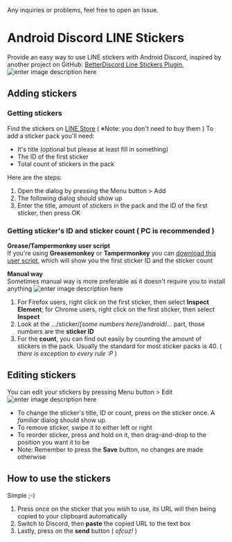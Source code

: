Any inquiries or problems, feel free to open an Issue. 

# Android Discord LINE Stickers

Provide an easy way to use LINE stickers with Android Discord, inspired by another project on GitHub: [BetterDiscord Line Stickers Plugin.](https://github.com/awaken1ng/bd-linestickers)
![enter image description here](https://lh3.googleusercontent.com/adrXdOBX-BPlvWLVDHTPVK2LB18adXwvZ9wNMqUh0dn7N7TqlD2x3k4YkdS2t4f2jAQsGAHJrOBtPNtCe8j8q-BXRwTqDTJce9o2DXaQQl-w96qC4hUIzQykcw1poSRepYOJmlmldKWZPVkVrCcZsCdYOdzQqgRZKBRHjIII8LTJKMpxrQLBpf-b0g_l1GdZ1UaTW7i4DoErAb8oBClz6e2M4n87rk-YFkD-3GvOvGyqZmLz7UFWd7smcIqXg2Ue8JHsJqgFiz0OB2rxziZXIfarezv4NunnJeXGf7VO5SE0I1kYfufzOfj4eg9vEEHMQ-4126-7gqfzKOBop6rh8SqSjMUlDC6nkMhzebIc8t9TSUVA9JWaIifmOYGU8zeCFui9trA5cE5GHVL2Kb7LVRlmDM_5_LFsOWzBU431C2tdq_vFlHyWfREKmJX8PHeN33KRBBP3SZofDZwWc8ebwN2cOrQy665GeFOVXPoDSXUFL9_DSm3WA4Bn6z-cgrKd8G8w5FWxacpcVfavP5lcmDBMXfSEnvdMk_NLLb7AEXtlFT2FB9-tfV2qMlQeFS8oe7eUOHuqI6IpuSatwaDeFISTDGmQ-XTRFrKZNGk=w720-h616-no)

## Adding stickers 

### Getting stickers

Find the stickers on [LINE Store](https://store.line.me/home/en) ( ※Note: you don't need to buy them )
To add a sticker pack you'll need:

 - It's title (optional but please at least fill in something)
 - The ID of the first sticker
 - Total count of stickers in the pack

Here are the steps:
 1. Open the dialog by pressing the Menu button > Add
 2. The following dialog should show up
 3. Enter the title, amount of stickers in the pack and the ID of the first sticker, then press OK

### Getting sticker's ID and sticker count ( PC is recommended )
**Grease/Tampermonkey user script**  
If you're using **Greasemonkey** or **Tampermonkey** you can [download this user script](https://greasyfork.org/en/scripts/23630), which will show you the first sticker ID and the sticker count

**Manual way**  
Sometimes manual way is more preferable as it doesn't require you to install anything
![enter image description here](https://lh3.googleusercontent.com/SwCWS28mfBHi6D8Q0hMT_V6yzI8mdDJB4mwypf6ZtJOoZsvZEr6CUxYQmrVAO7Oa259Mgp6N_CxpO5axMzlHBK1CUgoqy54qKT16kCsNLVUFgHYjs9j5gBtc6QwRov86l0MWNKu95rfCFtI77fyHKnn5llTK-bR6PJ7xHYGP5JWV84SUYYH4DCyM_K0OklyFfItb1Zi0WSEMe9myX84cOQG4ujb25Kl1nqygulFrQnuV2wq5gwPwEGScYZETnJmo6vs9priX6HUmd58mpSbOEvecovXpeWwgNQJmWOhox0A8vhhxRXj_4qvz85fP4YH-Jl62Fi7oS29zYqSLgbCNbCF5BR0VTcFM3U4z2PjUPtoiGSaEGrxlL0VX6-UD-7WCQv_g37Ix-vxjrRkWuavcFp-4bpeWJ1ld2XhV4PwdwqJYHJQNfEIq_fu9-qdJI7bHWH3HIEnKwIE8wm_wo_JZH762iUTXKHA2KiwPFBnKV4MzQ60PF0FTx509kIpwSfhKvjegT8sCbSZtyNCercrLeK1kPeKUcIZvmGK2Bdg84bObj_DLYwfTpZAcN1ZtC9y4O8NTzY30inhEnHfxgOWJ4--9rP2nt5pKsjJn2OE=w1624-h914-no)
 1. For Firefox users, right click on the first sticker, then select **Inspect Element**; for Chrome users, right click on the first sticker, then select **Inspect**
 2. Look at the .../sticker/*[some numbers here]*/android/... part, those numbers are the **sticker ID**
 3. For the **count**, you can find out easily by counting the amount of stickers in the pack. Usually the standard for most sticker packs is 40. ( *there is exception to every rule :P* )

## Editing stickers
You can edit your stickers by pressing Menu button > Edit
![enter image description here](https://lh3.googleusercontent.com/s6IodheZR3xm5sp7oSlydNnf2aZ2jYE9RBvpLbsSyQKYITMesoL_uSPkmW_FFOxaHmtN29bJPWSnoQfjwL8S0KXyjG62ZPTHyqOLq4G82QK_O6TlsL2zl1_IeyRyjePUtCNLfYfSEwb-7rzSXjtmPrp5ogmwoXpre7_VuhQ6GydtvynyDz4xr5xBYsa11XnzGxNP8O3nx1FKS15mOiWk0zkHi4frETeXSUB2YLQi4e0jeLGsVya602ydhg-htY6jp_MVOsm4PcFhduTpgpUWgqvuX6aLHmmNuTYFyXgQdXAGmi7u7RfWu9CeuX6HkUDCCqSeCg9O4y1CnXDObbpUxTorm6V_WYKsl5sy6WdJgLZDzxNtOnhGSgtnkL4P4LOGBptOHd3UtT4lsQzLfBqoCIyBGVHfICfex4QSgb9PXCfxIUoiZT9qKG5f9oilfCCrwAkHr0SN0efxbc5XIrF29QpuSJD8Y_kVRwpMnU5ykOxsr63oyBdwUmVrtAeLCaIk_cdVtUenVL03CPBkSUU-UrCeflhOvdaxdZRQL8nruXPEU2-ObPqhJLkXTfLeMJbAIQshxfKK6fj-LTV3PkdN4Qg48VhDrK-3A5BPR0Q=w720-h616-no)
 - To change the sticker's title, ID or count, press on the sticker once. A *familiar* dialog should show up. 
 - To remove sticker, swipe it to either left or right
 - To reorder sticker, press and hold on it, then drag-and-drop to the position you want it to be
 - Note: Remember to press the **Save** button, no changes are made otherwise

## How to use the stickers
Simple ;-)

 1. Press once on the sticker that you wish to use, its URL will then being copied to your clipboard automatically
 2. Switch to Discord, then **paste** the copied URL to the text box
 3. Lastly, press on the **send** button ( *ofcuz!* )
